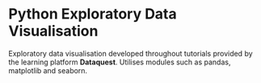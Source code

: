# Python Exploratory Data Visualisation

Exploratory data visualisation developed throughout tutorials provided by the learning platform **Dataquest**. Utilises modules such as pandas, matplotlib and seaborn. 

